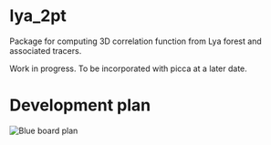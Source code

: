 # lya_2pt

Package for computing 3D correlation function from Lya forest and associated tracers.

Work in progress. To be incorporated with picca at a later date.

# Development plan
![Blue board plan](https://github.com/igmhub/lya_2pt/blueboard_plan.jpeg?raw=true)
